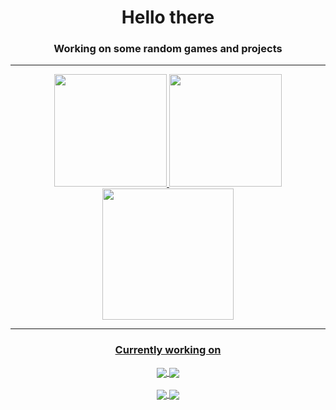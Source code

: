 <div align="center">

# Hello there

### Working on some random games and projects


---

</div>
<div align="center">

  <a href="https://github.com/MarceloMilbradt">
    <img height="180em" src="https://github-readme-stats.vercel.app/api?username=MarceloMilbradt&show_icons=true&theme=midnight-purple&include_all_commits=true&count_private=true"/>
    <img height="180em" src="https://github-readme-stats.vercel.app/api/top-langs/?username=MarceloMilbradt&layout=compact&langs_count-16&theme=midnight-purple&hide=javascript,html,scss,css,ShaderLab,HLSL,Mathematica"/>
</div>

<div align="center">
   <img height="210em" src="https://github-readme-streak-stats.herokuapp.com/?user=MarceloMilbradt&theme=highcontrast"/>
</div>



<div align="center">

---
### Currently working on

<a href="https://github.com/MarceloMilbradt/TowerDefense3DGame">
  <img align="center" src="https://github-readme-stats.vercel.app/api/pin/?username=MarceloMilbradt&repo=TowerDefense3DGame&theme=midnight-purple" />
</a>

<a href="https://github.com/MarceloMilbradt/TurnBasedShooter">
  <img align="center" src="https://github-readme-stats.vercel.app/api/pin/?username=MarceloMilbradt&repo=TurnBasedShooter&theme=midnight-purple" />
</a>

</div>
<br>
<div align="center">

<a href="https://github.com/MarceloMilbradt/PixelEffectSRP">
  <img align="center" src="https://github-readme-stats.vercel.app/api/pin/?username=MarceloMilbradt&repo=PixelEffectSRP&theme=midnight-purple" />
</a>

<a href="https://github.com/MarceloMilbradt/SmartLedManager.NET">
  <img align="center" src="https://github-readme-stats.vercel.app/api/pin/?username=MarceloMilbradt&repo=SmartLedManager.NET&theme=midnight-purple" />
</a>

</div>


</div>
